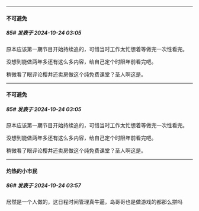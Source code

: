 ﻿
*****

####  不可避免  
##### 85#       发表于 2024-10-24 03:05

原本应该第一期节目开始持续追的，可惜当时工作太忙想着等做完一次性看完。

没想到能做两年多还有这么多内容，给自己定个时限年前看完吧。

稍微看了眼评论樱井还卖房做这个纯免费课堂？圣人啊这是。


*****

####  不可避免  
##### 85#       发表于 2024-10-24 03:05

原本应该第一期节目开始持续追的，可惜当时工作太忙想着等做完一次性看完。

没想到能做两年多还有这么多内容，给自己定个时限年前看完吧。

稍微看了眼评论樱井还卖房做这个纯免费课堂？圣人啊这是。


*****

####  灼热的小市民  
##### 86#       发表于 2024-10-24 03:57

居然是一个人做的，这日程时间管理真牛逼，岛哥哥也是做游戏的都那么拼吗

